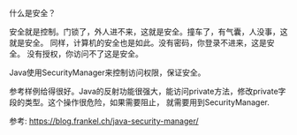 
什么是安全？

安全就是控制。门锁了，外人进不来，这就是安全。撞车了，有气囊，人没事，这就是安全。
同样，计算机的安全也是如此。没有密码，你登录不进来，这是安全。 没有授权，你访问不了这是安全。

Java使用SecurityManager来控制访问权限，保证安全。

参考样例给得很好。Java的反射功能很强大，能访问private方法，修改private字段的类型。这个操作很危险，如果需要阻止，
就需要用到SecurityManager.




参考:
https://blog.frankel.ch/java-security-manager/

